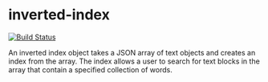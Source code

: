 # inverted-index


[![Build Status](https://travis-ci.org/aezumezu/inverted-index.svg?branch=develop)](https://travis-ci.org/aezumezu/inverted-index)


An inverted index object takes a JSON array of text objects and creates
an index from the array. The index allows a user to search for text blocks in the array that contain
a specified collection of words.